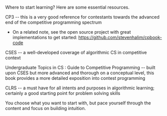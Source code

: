 Where to start learning? Here are some essential resources. 

CP3 -- this is a very good reference for contestants towards the advanced end of the competitive programming spectrum
- On a related note, see the open source project with great implementations to get started: https://github.com/stevenhalim/cpbook-code

CSES -- a well-developed coverage of algorithmic CS in competitive context

Undergraduate Topics in CS : Guide to Competitive Programming -- built upon CSES but more advanced and thorough on a conceptual level, this book provides a more detailed exposition into contest programming 

CLRS -- a must have for all intents and purposes in algorithmic learning; certainly a good starting point for problem solving skills

You choose what you want to start with, but pace yourself through the content and focus on building intuition. 

